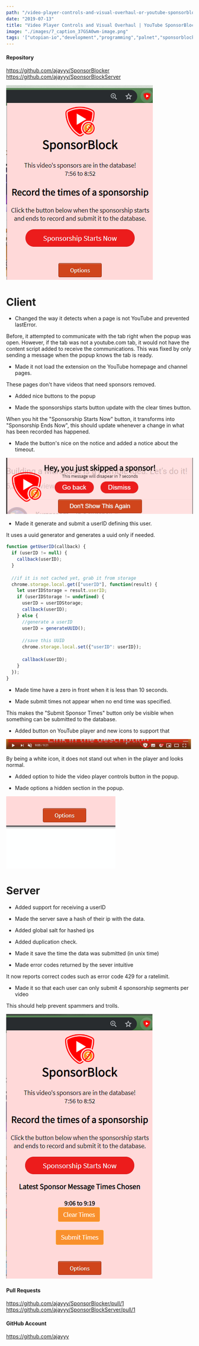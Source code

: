```yaml
---
path: "/video-player-controls-and-visual-overhaul-or-youtube-sponsorblocker"
date: "2019-07-13"
title: "Video Player Controls and Visual Overhaul | YouTube SponsorBlocker"
image: "./images/7_caption_37GSA0wm-image.png"
tags: '["utopian-io","development","programming","palnet","sponsorblock"]'
---
```


#### Repository
https://github.com/ajayyy/SponsorBlocker
https://github.com/ajayyy/SponsorBlockServer

![image.png](./images/37GSA0wm-image.png)

# Client

- Changed the way it detects when a page is not YouTube and prevented lastError.

Before, it attempted to communicate with the tab right when the popup was open. However, if the tab was not a youtube.com tab, it would not have the content script added to receive the communications. This was fixed by only sending a message when the popup knows the tab is ready.

- Made it not load the extension on the YouTube homepage and channel pages.

These pages don't have videos that need sponsors removed.

- Added nice buttons to the popup

- Made the sponsorships starts button update with the clear times button.

When you hit the "Sponsorship Starts Now" button, it transforms into "Sponsorship Ends Now", this should update whenever a change in what has been recorded has happened.

- Made the button's nice on the notice and added a notice about the timeout.

![image.png](./images/qEfElyR4-image.png)

- Made it generate and submit a userID defining this user.

It uses a uuid generator and generates a uuid only if needed.

```javascript
function getUserID(callback) {
  if (userID != null) {
    callback(userID);
  }

  //if it is not cached yet, grab it from storage
  chrome.storage.local.get(["userID"], function(result) {
    let userIDStorage = result.userID;
    if (userIDStorage != undefined) {
      userID = userIDStorage;
      callback(userID);
    } else {
      //generate a userID
      userID = generateUUID();
      
      //save this UUID
      chrome.storage.local.set({"userID": userID});

      callback(userID);
    }
  });
}
```


- Made time have a zero in front when it is less than 10 seconds.

- Made submit times not appear when no end time was specified.

This makes the "Submit Sponsor Times" button only be visible when something can be submitted to the database.

- Added button on YouTube player and new icons to support that

![image.png](./images/5khiydEb-image.png)

By being a white icon, it does not stand out when in the player and looks normal.

- Added option to hide the video player controls button in the popup.

- Made options a hidden section in the popup.

![hidden options.gif](./images/Rt9rjED1-hidden20options.gif)

# Server

- Added support for receiving a userID

- Made the server save a hash of their ip with the data.

- Added global salt for hashed ips

- Added duplication check.

- Made it save the time the data was submitted (in unix time)

- Made error codes returned by the sever intuitive

It now reports correct codes such as error code 429 for a ratelimit.

- Made it so that each user can only submit 4 sponsorship segments per video

This should help prevent spammers and trolls.

![image.png](./images/10O2qZxV-image.png)

#### Pull Requests
https://github.com/ajayyy/SponsorBlocker/pull/1
https://github.com/ajayyy/SponsorBlockServer/pull/1

#### GitHub Account
https://github.com/ajayyy